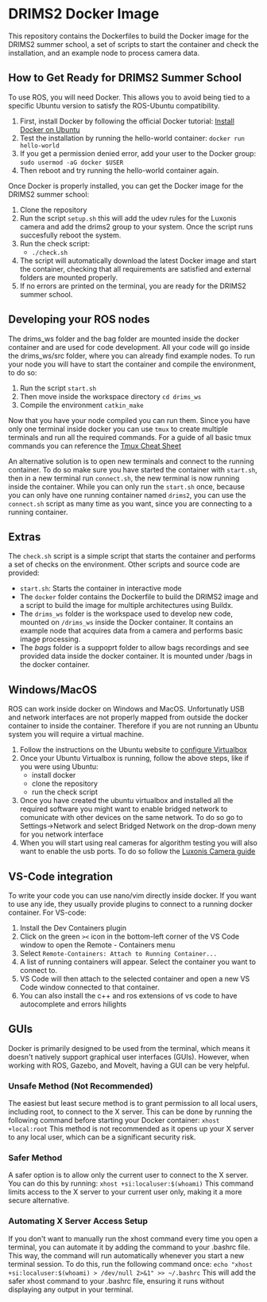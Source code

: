 

# DRIMS2 Docker Image

This repository contains the Dockerfiles to build the Docker image for the DRIMS2 summer school, a set of scripts to start the container and check the installation, and an example node to process camera data.

## How to Get Ready for DRIMS2 Summer School

To use ROS, you will need Docker. This allows you to avoid being tied to a specific Ubuntu version to satisfy the ROS-Ubuntu compatibility.

1.  First, install Docker by following the official Docker tutorial: [Install Docker on Ubuntu](https://docs.docker.com/engine/install/ubuntu/#install-using-the-repository)
2.  Test the installation by running the hello-world container: `docker run hello-world`
3.  If you get a permission denied error, add your user to the Docker group: `sudo usermod -aG docker $USER`
4.  Then reboot and try running the hello-world container again.

Once Docker is properly installed, you can get the Docker image for the DRIMS2 summer school:

1.  Clone the repository
2. Run the script `setup.sh` this will add the udev rules for the Luxonis camera and add the drims2 group to your system. Once the script runs succesfully reboot the system.
3.  Run the check script:
    -   `./check.sh`
4.  The script will automatically download the latest Docker image and start the container, checking that all requirements are satisfied and external folders are mounted properly.
5.  If no errors are printed on the terminal, you are ready for the DRIMS2 summer school.

## Developing your ROS nodes
The drims_ws folder and the bag folder are mounted inside the docker container and are used for code development. All your code will go inside the drims_ws/src folder, where you can already find example nodes. 
To run your node you will have to start the container and compile the environment, to do so:
1. Run the script `start.sh`
2. Then move inside the workspace directory `cd drims_ws`
3. Compile the environment `catkin_make`

Now that you have your node compiled you can run them. Since you have only one terminal inside docker you can use `tmux` to create multiple terminals and run all the required commands. For a guide of all basic tmux commands you can reference the [Tmux Cheat Sheet](https://tmuxcheatsheet.com/)

An alternative solution is to open new terminals and connect to the running container. To do so make sure you have started the container with `start.sh`, then in a new terminal run `connect.sh`, the new terminal is now running inside the container. While you can only run the `start.sh` once, because you can only have one running container named `drims2`, you can use the `connect.sh` script as many time as you want, since you are connecting to a running container.

## Extras

The `check.sh` script is a simple script that starts the container and performs a set of checks on the environment. Other scripts and source code are provided:

-   `start.sh`: Starts the container in interactive mode
-   The `docker` folder contains the Dockerfile to build the DRIMS2 image and a script to build the image for multiple architectures using Buildx.
-   The `drims_ws` folder is the workspace used to develop new code, mounted on `/drims_ws` inside the Docker container. It contains an example node that acquires data from a camera and performs basic image processing.
- The *bags* folder is a suppoprt folder to allow bags recordings and see provided data inside the docker container. It is mounted under /bags in the docker container.

## Windows/MacOS
ROS can work inside docker on Windows and MacOS. Unfortunatly USB and network interfaces are not properly mapped from outside the docker container to inside the container. Therefore if you are not running an Ubuntu system you will require a virtual machine.
1. Follow the instructions on the Ubuntu website to [configure Virtualbox ](https://ubuntu.com/tutorials/how-to-run-ubuntu-desktop-on-a-virtual-machine-using-virtualbox#1-overview)
2. Once your Ubuntu Virtualbox is running, follow the above steps, like if you were using Ubuntu:
	  - install docker
	  - clone the repository
	  - run the check script
2. Once you have created the ubuntu virtualbox and installed all the required software you might want to enable bridged network to comunicate with other devices on the same network. To do so go to Settings->Network and select Bridged Network on the drop-down meny for you network interface
3. When you will start using real cameras for algorithm testing you will also want to enable the usb ports. To do so follow the [Luxonis Camera guide](https://docs.luxonis.com/software/depthai/manual-install/#Manual%20DepthAI%20installation-Installing%20dependencies-VirtualBox)

## VS-Code integration	
To write your code you can use nano/vim directly inside docker.
If you want to use any ide, they usually provide plugins to connect to a running docker container.
For VS-code: 
1. Install the Dev Containers plugin
2. Click on the green `><` icon in the bottom-left corner of the VS Code window to open the Remote - Containers menu
3. Select `Remote-Containers: Attach to Running Container...`
4. A list of running containers will appear. Select the container you want to connect to.
5. VS Code will then attach to the selected container and open a new VS Code window connected to that container.
6. You can also install the c++ and ros extensions of vs code to have autocomplete and errors hilights 

## GUIs
Docker is primarily designed to be used from the terminal, which means it doesn't natively support graphical user interfaces (GUIs). However, when working with ROS, Gazebo, and MoveIt, having a GUI can be very helpful.

### Unsafe Method (Not Recommended)
The easiest but least secure method is to grant permission to all local users, including root, to connect to the X server. This can be done by running the following command before starting your Docker container:
`xhost +local:root`
This method is not recommended as it opens up your X server to any local user, which can be a significant security risk.

### Safer Method
A safer option is to allow only the current user to connect to the X server. You can do this by running:
`xhost +si:localuser:$(whoami)`
This command limits access to the X server to your current user only, making it a more secure alternative.

### Automating X Server Access Setup
If you don't want to manually run the xhost command every time you open a terminal, you can automate it by adding the command to your .bashrc file. This way, the command will run automatically whenever you start a new terminal session.
To do this, run the following command once:
`echo "xhost +si:localuser:$(whoami) > /dev/null 2>&1" >> ~/.bashrc`
This will add the safer xhost command to your .bashrc file, ensuring it runs without displaying any output in your terminal.





